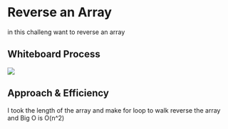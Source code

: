 # Reverse an Array
<!-- Description of the challenge -->
in this challeng want to reverse an array 

## Whiteboard Process
<!-- Embedded whiteboard image -->
![](/raversearray.PNG)

## Approach & Efficiency
<!-- What approach did you take? Discuss Why. What is the Big O space/time for this approach? -->
I took the length of the array and make for loop to walk reverse the array and Big O is O(n^2)